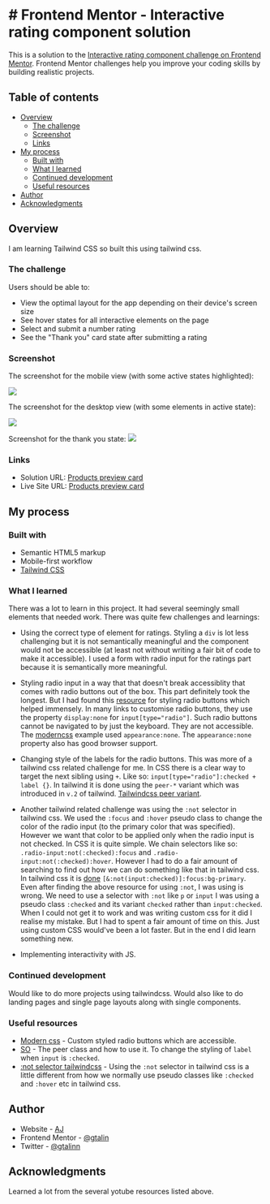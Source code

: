 # # Frontend Mentor - Interactive rating component solution

This is a solution to the [Interactive rating component challenge on Frontend Mentor](https://www.frontendmentor.io/challenges/interactive-rating-component-koxpeBUmI). Frontend Mentor challenges help you improve your coding skills by building realistic projects.

## Table of contents

- [Overview](#overview)
  - [The challenge](#the-challenge)
  - [Screenshot](#screenshot)
  - [Links](#links)
- [My process](#my-process)
  - [Built with](#built-with)
  - [What I learned](#what-i-learned)
  - [Continued development](#continued-development)
  - [Useful resources](#useful-resources)
- [Author](#author)
- [Acknowledgments](#acknowledgments)

## Overview

I am learning Tailwind CSS so built this using tailwind css.

### The challenge

Users should be able to:

- View the optimal layout for the app depending on their device's screen size
- See hover states for all interactive elements on the page
- Select and submit a number rating
- See the "Thank you" card state after submitting a rating

### Screenshot

The screenshot for the mobile view (with some active states highlighted):

![](./screenshot_mobile.png)

The screenshot for the desktop view (with some elements in active state):

![](./screenshot_desktop.png)

Screenshot for the thank you state:
![](./screenshot-mobile-thankyoucard.png)

### Links

- Solution URL: [Products preview card](https://github.com/gtalin/front-end-mentor/interactive-rating-component)
- Live Site URL: [Products preview card](https://gtalin.github.io/front-end-mentor/interactive-rating-component/index.html)

## My process

### Built with

- Semantic HTML5 markup
- Mobile-first workflow
- [Tailwind CSS](https://tailwindcss.com/)

### What I learned

There was a lot to learn in this project. It had several seemingly small elements that needed work. There was quite few challenges and learnings:

- Using the correct type of element for ratings. Styling a `div` is lot less challenging but it is not semantically meaningful and the component would not be accessible (at least not without writing a fair bit of code to make it accessible). I used a form with radio input for the ratings part because it is semantically more meaningful.

- Styling radio input in a way that that doesn't break accessiblity that comes with radio buttons out of the box. This part definitely took the longest. But I had found this [resource](https://moderncss.dev/pure-css-custom-styled-radio-buttons/) for styling radio buttons which helped immensely.
  In many links to customise radio buttons, they use the property `display:none` for `input[type="radio"]`. Such radio buttons cannot be navigated to by just the keyboard. They are not accessible. The [moderncss](https://moderncss.dev/pure-css-custom-styled-radio-buttons/) example used `appearance:none`. The `appearance:none` property also has good browser support.

- Changing style of the labels for the radio buttons. This was more of a tailwind css related challenge for me. In CSS there is a clear way to target the next sibling using `+`. Like so: `input[type="radio"]:checked + label {}`. In tailwind it is done using the `peer-*` variant which was introduced in `v.2` of tailwind. [Tailwindcss peer variant](https://v2.tailwindcss.com/docs/just-in-time-mode#sibling-selector-variants).

- Another tailwind related challenge was using the `:not` selector in tailwind css. We used the `:focus` and `:hover` pseudo class to change the color of the radio input (to the primary color that was specified). However we want that color to be applied only when the radio input is not checked. In CSS it is quite simple. We chain selectors like so: `.radio-input:not(:checked):focus` and `.radio-input:not(:checked):hover`. However I had to do a fair amount of searching to find out how we can do something like that in tailwind css. In tailwind css it is [done](https://www.kindacode.com/snippet/using-not-selector-in-tailwind-css/) `[&:not(input:checked)]:focus:bg-primary`. Even after finding the above resource for using `:not`, I was using is wrong. We need to use a selector with `:not` like `p` or `input` I was using a pseudo class `:checked` and its variant `checked` rather than `input:checked`. When I could not get it to work and was writing custom css for it did I realise my mistake. But I had to spent a fair amount of time on this. Just using custom CSS would've been a lot faster. But in the end I did learn something new.

- Implementing interactivity with JS.

### Continued development

Would like to do more projects using tailwindcss. Would also like to do landing pages and single page layouts along with single components.

### Useful resources

- [Modern css](https://moderncss.dev/pure-css-custom-styled-radio-buttons/) - Custom styled radio buttons which are accessible.
- [SO](https://stackoverflow.com/questions/65784357/tailwindcss-change-label-when-radio-button-checked) - The peer class and how to use it. To change the styling of `label` when `input` is `:checked`.
- [:not selector tailwindcss](https://www.kindacode.com/snippet/using-not-selector-in-tailwind-css/) - Using the `:not` selector in tailwind css is a little different from how we normally use pseudo classes like `:checked` and `:hover` etc in tailwind css.

## Author

- Website - [AJ](https://github.com/gtalin)
- Frontend Mentor - [@gtalin](https://www.frontendmentor.io/profile/gtalin)
- Twitter - [@gtalinn](https://twitter.com/gtalinn)

## Acknowledgments

Learned a lot from the several yotube resources listed above.
